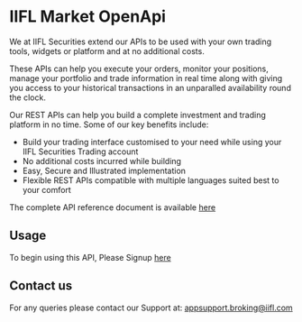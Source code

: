 # IIFL Market OpenApi

We at IIFL Securities extend our APIs to be used with your own trading tools, widgets or platform and at no additional costs.

These APIs can help you execute your orders, monitor your positions, manage your portfolio and trade information in real time along with giving you access to your historical transactions in an unparalled availability round the clock.

Our REST APIs can help you build a complete investment and trading platform in no time. Some of our key benefits include:

 - Build your trading interface customised to your need while using your IIFL Securities Trading account
 - No additional costs incurred while building
 - Easy, Secure and Illustrated implementation
 - Flexible REST APIs compatible with multiple languages suited best to your comfort
 
 
The complete API reference document is available [here](http://images.indiainfoline.com/mailers/landingpage/Trade-API-Custom/Trade-API-Landingpage17Aug/landing-page.html)


## Usage

To begin using this API, Please Signup [here](https://eaccount.indiainfoline.com/)


## Contact us

For any queries please contact our Support at: appsupport.broking@iifl.com
